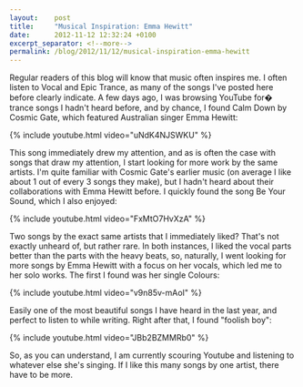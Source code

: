 ```yaml
---
layout:    post
title:     "Musical Inspiration: Emma Hewitt"
date:      2012-11-12 12:32:24 +0100
excerpt_separator: <!--more-->
permalink: /blog/2012/11/12/musical-inspiration-emma-hewitt
---
```


Regular readers of this blog will know that music often inspires me. I often listen to Vocal and Epic Trance, as many of the songs I've posted here before clearly indicate. A few days ago, I was browsing YouTube for� trance songs I hadn't heard before, and by chance, I found Calm Down by Cosmic Gate, which featured Australian singer Emma Hewitt:

<!--more-->
{% include youtube.html video="uNdK4NJSWKU" %}

This song immediately drew my attention, and as is often the case with songs that draw my attention, I start looking for more work by the same artists. I'm quite familiar with Cosmic Gate's earlier music (on average I like about 1 out of every 3 songs they make), but I hadn't heard about their collaborations with Emma Hewitt before. I quickly found the song Be Your Sound, which I also enjoyed:

{% include youtube.html video="FxMtO7HvXzA" %}

Two songs by the exact same artists that I immediately liked? That's not exactly unheard of, but rather rare. In both instances, I liked the vocal parts better than the parts with the heavy beats, so, naturally, I went looking for more songs by Emma Hewitt with a focus on her vocals, which led me to her solo works. The first I found was her single Colours:

{% include youtube.html video="v9n85v-mAoI" %}

Easily one of the most beautiful songs I have heard in the last year, and perfect to listen to while writing. Right after that, I found &quot;foolish boy&quot;:

{% include youtube.html video="JBb2BZMMRb0" %}

So, as you can understand, I am currently scouring Youtube and listening to whatever else she's singing. If I like this many songs by one artist, there have to be more.